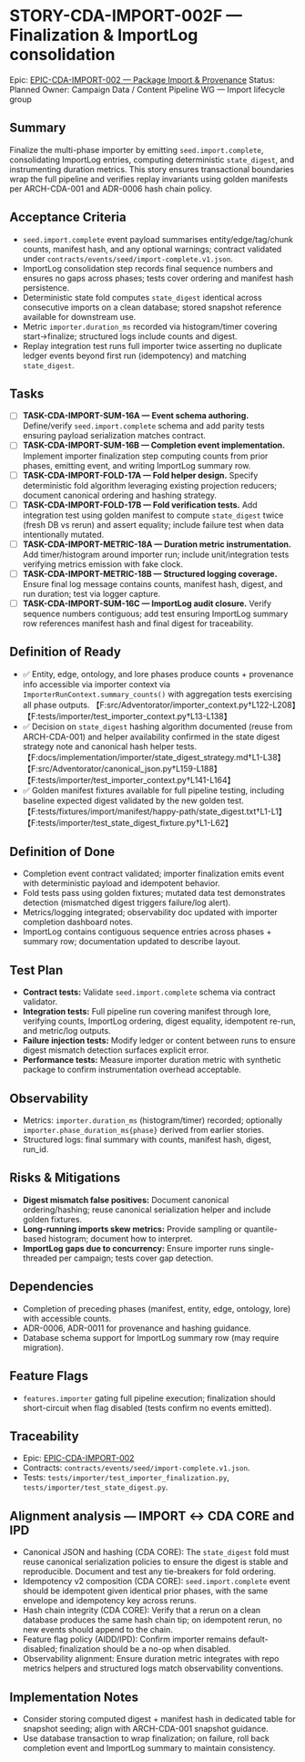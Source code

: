 # STORY-CDA-IMPORT-002F — Finalization & ImportLog consolidation

Epic: [EPIC-CDA-IMPORT-002 — Package Import & Provenance](/docs/implementation/epics/EPIC-CDA-IMPORT-002-package-import-and-provenance.md)
Status: Planned
Owner: Campaign Data / Content Pipeline WG — Import lifecycle group

## Summary
Finalize the multi-phase importer by emitting `seed.import.complete`, consolidating ImportLog entries, computing deterministic `state_digest`, and instrumenting duration metrics. This story ensures transactional boundaries wrap the full pipeline and verifies replay invariants using golden manifests per ARCH-CDA-001 and ADR-0006 hash chain policy.

## Acceptance Criteria
- `seed.import.complete` event payload summarises entity/edge/tag/chunk counts, manifest hash, and any optional warnings; contract validated under `contracts/events/seed/import-complete.v1.json`.
- ImportLog consolidation step records final sequence numbers and ensures no gaps across phases; tests cover ordering and manifest hash persistence.
- Deterministic state fold computes `state_digest` identical across consecutive imports on a clean database; stored snapshot reference available for downstream use.
- Metric `importer.duration_ms` recorded via histogram/timer covering start→finalize; structured logs include counts and digest.
- Replay integration test runs full importer twice asserting no duplicate ledger events beyond first run (idempotency) and matching `state_digest`.

## Tasks
- [ ] **TASK-CDA-IMPORT-SUM-16A — Event schema authoring.** Define/verify `seed.import.complete` schema and add parity tests ensuring payload serialization matches contract.
- [ ] **TASK-CDA-IMPORT-SUM-16B — Completion event implementation.** Implement importer finalization step computing counts from prior phases, emitting event, and writing ImportLog summary row.
- [ ] **TASK-CDA-IMPORT-FOLD-17A — Fold helper design.** Specify deterministic fold algorithm leveraging existing projection reducers; document canonical ordering and hashing strategy.
- [ ] **TASK-CDA-IMPORT-FOLD-17B — Fold verification tests.** Add integration test using golden manifest to compute `state_digest` twice (fresh DB vs rerun) and assert equality; include failure test when data intentionally mutated.
- [ ] **TASK-CDA-IMPORT-METRIC-18A — Duration metric instrumentation.** Add timer/histogram around importer run; include unit/integration tests verifying metrics emission with fake clock.
- [ ] **TASK-CDA-IMPORT-METRIC-18B — Structured logging coverage.** Ensure final log message contains counts, manifest hash, digest, and run duration; test via logger capture.
- [ ] **TASK-CDA-IMPORT-SUM-16C — ImportLog audit closure.** Verify sequence numbers contiguous; add test ensuring ImportLog summary row references manifest hash and final digest for traceability.

## Definition of Ready
- ✅ Entity, edge, ontology, and lore phases produce counts + provenance info accessible via importer context via `ImporterRunContext.summary_counts()` with aggregation tests exercising all phase outputs. 【F:src/Adventorator/importer_context.py†L122-L208】【F:tests/importer/test_importer_context.py†L13-L138】
- ✅ Decision on `state_digest` hashing algorithm documented (reuse from ARCH-CDA-001) and helper availability confirmed in the state digest strategy note and canonical hash helper tests. 【F:docs/implementation/importer/state_digest_strategy.md†L1-L38】【F:src/Adventorator/canonical_json.py†L159-L188】【F:tests/importer/test_importer_context.py†L141-L164】
- ✅ Golden manifest fixtures available for full pipeline testing, including baseline expected digest validated by the new golden test. 【F:tests/fixtures/import/manifest/happy-path/state_digest.txt†L1-L1】【F:tests/importer/test_state_digest_fixture.py†L1-L62】

## Definition of Done
- Completion event contract validated; importer finalization emits event with deterministic payload and idempotent behavior.
- Fold tests pass using golden fixtures; mutated data test demonstrates detection (mismatched digest triggers failure/log alert).
- Metrics/logging integrated; observability doc updated with importer completion dashboard notes.
- ImportLog contains contiguous sequence entries across phases + summary row; documentation updated to describe layout.

## Test Plan
- **Contract tests:** Validate `seed.import.complete` schema via contract validator.
- **Integration tests:** Full pipeline run covering manifest through lore, verifying counts, ImportLog ordering, digest equality, idempotent re-run, and metric/log outputs.
- **Failure injection tests:** Modify ledger or content between runs to ensure digest mismatch detection surfaces explicit error.
- **Performance tests:** Measure importer duration metric with synthetic package to confirm instrumentation overhead acceptable.

## Observability
- Metrics: `importer.duration_ms` (histogram/timer) recorded; optionally `importer.phase_duration_ms{phase}` derived from earlier stories.
- Structured logs: final summary with counts, manifest hash, digest, run_id.

## Risks & Mitigations
- **Digest mismatch false positives:** Document canonical ordering/hashing; reuse canonical serialization helper and include golden fixtures.
- **Long-running imports skew metrics:** Provide sampling or quantile-based histogram; document how to interpret.
- **ImportLog gaps due to concurrency:** Ensure importer runs single-threaded per campaign; tests cover gap detection.

## Dependencies
- Completion of preceding phases (manifest, entity, edge, ontology, lore) with accessible counts.
- ADR-0006, ADR-0011 for provenance and hashing guidance.
- Database schema support for ImportLog summary row (may require migration).

## Feature Flags
- `features.importer` gating full pipeline execution; finalization should short-circuit when flag disabled (tests confirm no events emitted).

## Traceability
- Epic: [EPIC-CDA-IMPORT-002](/docs/implementation/epics/EPIC-CDA-IMPORT-002-package-import-and-provenance.md)
- Contracts: `contracts/events/seed/import-complete.v1.json`.
- Tests: `tests/importer/test_importer_finalization.py`, `tests/importer/test_state_digest.py`.

## Alignment analysis — IMPORT ↔ CDA CORE and IPD
- Canonical JSON and hashing (CDA CORE): The `state_digest` fold must reuse canonical serialization policies to ensure the digest is stable and reproducible. Document and test any tie-breakers for fold ordering.
- Idempotency v2 composition (CDA CORE): `seed.import.complete` event should be idempotent given identical prior phases, with the same envelope and idempotency key across reruns.
- Hash chain integrity (CDA CORE): Verify that a rerun on a clean database produces the same hash chain tip; on idempotent rerun, no new events should append to the chain.
- Feature flag policy (AIDD/IPD): Confirm importer remains default-disabled; finalization should be a no-op when disabled.
- Observability alignment: Ensure duration metric integrates with repo metrics helpers and structured logs match observability conventions.

## Implementation Notes
- Consider storing computed digest + manifest hash in dedicated table for snapshot seeding; align with ARCH-CDA-001 snapshot guidance.
- Use database transaction to wrap finalization; on failure, roll back completion event and ImportLog summary to maintain consistency.
